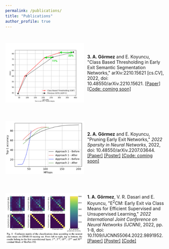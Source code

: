 ```yaml
---
permalink: /publications/
title: "Publications"
author_profile: true
---
```

<style>
img {
  padding-right: 10px;
  padding-bottom: 30px;
  padding-top: 30px;
}
.box {
   display: flex;
   align-items:center;
}
</style>

 
<div class="box">
  <img style="vertical-align:middle; float: left" src="/assets/publications/cbtfig1.svg" alt="" width="250">
  <span style=""><b>3. A. Görmez</b> and E. Koyuncu, "Class Based Thresholding in Early Exit Semantic Segmentation Networks," arXiv:2210.15621 [cs.CV], 2022, doi: 10.48550/arXiv.2210.15621. <a href="https://arxiv.org/abs/2210.15621">[Paper]</a> <a href="/publications">[Code: coming soon]</a></span>
</div>

<div class="box">
  <img style="vertical-align:middle; float: left" src="/assets/publications/snnfig.png" alt="" width="250">
  <span style=""><b>2. A. Görmez</b> and E. Koyuncu, "Pruning Early Exit Networks," <em>2022 Sparsity in Neural Networks</em>, 2022, doi: 10.48550/arXiv.2207.03644. <a href="https://arxiv.org/abs/2207.03644">[Paper]</a> <a href="/assets/publications/snn_poster.png">[Poster]</a> <a href="/publications">[Code: coming soon]</a></span>
</div>

<div class="box">
  <img style="vertical-align:middle; float: left" src="/assets/publications/ijcnnfig.png" alt="" width="250">
  <span style=""><b>1. A. Görmez</b>, V. R. Dasari and E. Koyuncu, "E<sup>2</sup>CM: Early Exit via Class Means for Efficient Supervised and Unsupervised Learning," <em>2022 International Joint Conference on Neural Networks (IJCNN)</em>, 2022, pp. 1-8, doi: 10.1109/IJCNN55064.2022.9891952. <a href="https://doi.org/10.1109/IJCNN55064.2022.9891952">[Paper]</a> <a href="/assets/publications/ijcnn_poster.pdf">[Poster]</a> <a href="https://github.com/alperengormez/class_means">[Code]</a></span>
</div>
